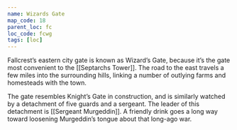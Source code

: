 ```yaml
---
name: Wizards Gate
map_code: 18
parent_loc: fc
loc_code: fcwg
tags: [loc]
---
```

Fallcrest’s eastern city gate is known as Wizard’s Gate, because it’s the gate most convenient to the [[Septarchs Tower]]. The road to the east travels a few miles into the surrounding hills, linking a number of outlying farms and homesteads with the town.

The gate resembles Knight’s Gate in construction, and is similarly watched by a detachment of five guards and a sergeant. The leader of this detachment is [[Sergeant Murgeddin]]. A friendly drink goes a long way toward loosening Murgeddin’s tongue about that long-ago war.